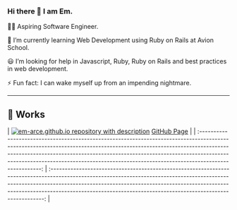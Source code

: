 ### Hi there 👋 I am Em.

🧑‍💻 Aspiring Software Engineer.

📝 I’m currently learning Web Development using Ruby on Rails at Avion School.

😃 I’m looking for help in Javascript, Ruby, Ruby on Rails and best practices in web development.

⚡ Fun fact: I can wake myself up from an impending nightmare.

---

## 👀 Works

| [![em-arce.github.io repository with description](https://github-readme-stats.vercel.app/api/pin?username=em-arce&repo=em-arce.github.io&title_color=fff&icon_color=f9f9f9&text_color=9f9f9f&bg_color=151515)](https://github.com/em-arce/em-arce.github.io) [GitHub Page](https://em-arce.github.io/) | 
| :----------------------------------------------------------------------------------------------------------------------------------------------------------------------------------------------------------------------------------------------------------------------------------------------------------------------------------------------: | :----------------------------------------------------------------------------------------------------------------------------------------------------------------------------------------------------------------------------------------------------------------------------------------------------------------------: |


<!--
**Em-Arce/Em-Arce** is a ✨ _special_ ✨ repository because its `README.md` (this file) appears on your GitHub profile.

Here are some ideas to get you started:

- 🔭 I’m currently working on ...
- 🌱 I’m currently learning ...
- 👯 I’m looking to collaborate on ...
- 🤔 I’m looking for help with ...
- 💬 Ask me about ...
- 📫 How to reach me: ...
- 😄 Pronouns: ...
- ⚡ Fun fact: ...
-->

